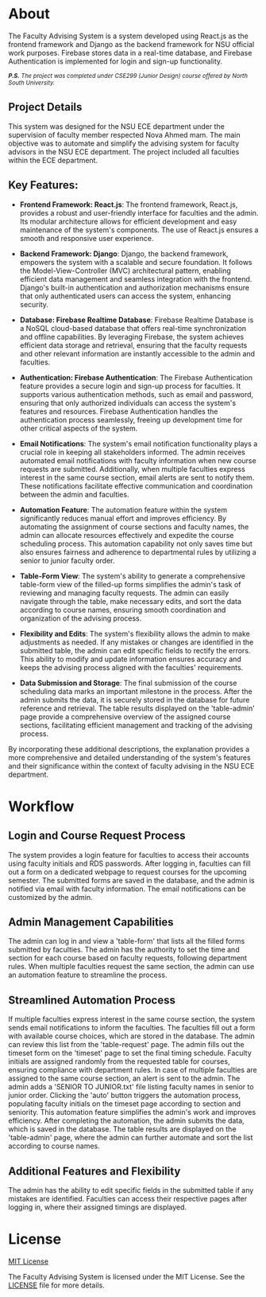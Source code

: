 # About

The Faculty Advising System is a system developed using React.js as the frontend framework and Django as the backend framework for NSU official work purposes. Firebase stores data in a real-time database, and Firebase Authentication is implemented for login and sign-up functionality.

<sub> ****P.S.*** The project was completed under CSE299 (Junior Design) course offered by North South University.*<sub/>

## Project Details

This system was designed for the NSU ECE department under the supervision of faculty member respected Nova Ahmed mam. The main objective was to automate and simplify the advising system for faculty advisors in the NSU ECE department. The project included all faculties within the ECE department.

## Key Features:

- **Frontend Framework: React.js**: The frontend framework, React.js, provides a robust and user-friendly interface for faculties and the admin. Its modular architecture allows for efficient development and easy maintenance of the system's components. The use of React.js ensures a smooth and responsive user experience.

- **Backend Framework: Django**: Django, the backend framework, empowers the system with a scalable and secure foundation. It follows the Model-View-Controller (MVC) architectural pattern, enabling efficient data management and seamless integration with the frontend. Django's built-in authentication and authorization mechanisms ensure that only authenticated users can access the system, enhancing security.

- **Database: Firebase Realtime Database**: Firebase Realtime Database is a NoSQL cloud-based database that offers real-time synchronization and offline capabilities. By leveraging Firebase, the system achieves efficient data storage and retrieval, ensuring that the faculty requests and other relevant information are instantly accessible to the admin and faculties.

- **Authentication: Firebase Authentication**: The Firebase Authentication feature provides a secure login and sign-up process for faculties. It supports various authentication methods, such as email and password, ensuring that only authorized individuals can access the system's features and resources. Firebase Authentication handles the authentication process seamlessly, freeing up development time for other critical aspects of the system.

- **Email Notifications**: The system's email notification functionality plays a crucial role in keeping all stakeholders informed. The admin receives automated email notifications with faculty information when new course requests are submitted. Additionally, when multiple faculties express interest in the same course section, email alerts are sent to notify them. These notifications facilitate effective communication and coordination between the admin and faculties.

- **Automation Feature**: The automation feature within the system significantly reduces manual effort and improves efficiency. By automating the assignment of course sections and faculty names, the admin can allocate resources effectively and expedite the course scheduling process. This automation capability not only saves time but also ensures fairness and adherence to departmental rules by utilizing a senior to junior faculty order.

- **Table-Form View**: The system's ability to generate a comprehensive table-form view of the filled-up forms simplifies the admin's task of reviewing and managing faculty requests. The admin can easily navigate through the table, make necessary edits, and sort the data according to course names, ensuring smooth coordination and organization of the advising process.

- **Flexibility and Edits**: The system's flexibility allows the admin to make adjustments as needed. If any mistakes or changes are identified in the submitted table, the admin can edit specific fields to rectify the errors. This ability to modify and update information ensures accuracy and keeps the advising process aligned with the faculties' requirements.

- **Data Submission and Storage**: The final submission of the course scheduling data marks an important milestone in the process. After the admin submits the data, it is securely stored in the database for future reference and retrieval. The table results displayed on the 'table-admin' page provide a comprehensive overview of the assigned course sections, facilitating efficient management and tracking of the advising process.

By incorporating these additional descriptions, the explanation provides a more comprehensive and detailed understanding of the system's features and their significance within the context of faculty advising in the NSU ECE department.

# Workflow

## Login and Course Request Process

The system provides a login feature for faculties to access their accounts using faculty initials and RDS passwords. After logging in, faculties can fill out a form on a dedicated webpage to request courses for the upcoming semester. The submitted forms are saved in the database, and the admin is notified via email with faculty information. The email notifications can be customized by the admin.

## Admin Management Capabilities

The admin can log in and view a 'table-form' that lists all the filled forms submitted by faculties. The admin has the authority to set the time and section for each course based on faculty requests, following department rules. When multiple faculties request the same section, the admin can use an automation feature to streamline the process.

## Streamlined Automation Process

If multiple faculties express interest in the same course section, the system sends email notifications to inform the faculties. The faculties fill out a form with available course choices, which are stored in the database. The admin can review this list from the 'table-request' page. The admin fills out the timeset form on the 'timeset' page to set the final timing schedule. Faculty initials are assigned randomly from the requested table for courses, ensuring compliance with department rules. In case of multiple faculties are assigned to the same course section, an alert is sent to the admin. The admin adds a 'SENIOR TO JUNIOR.txt' file listing faculty names in senior to junior order. Clicking the 'auto' button triggers the automation process, populating faculty initials on the timeset page according to section and seniority. This automation feature simplifies the admin's work and improves efficiency. After completing the automation, the admin submits the data, which is saved in the database. The table results are displayed on the 'table-admin' page, where the admin can further automate and sort the list according to course names.

## Additional Features and Flexibility

The admin has the ability to edit specific fields in the submitted table if any mistakes are identified. Faculties can access their respective pages after logging in, where their assigned timings are displayed.

# License

[MIT License](LICENSE)

The Faculty Advising System is licensed under the MIT License. See the [LICENSE](LICENSE) file for more details.

